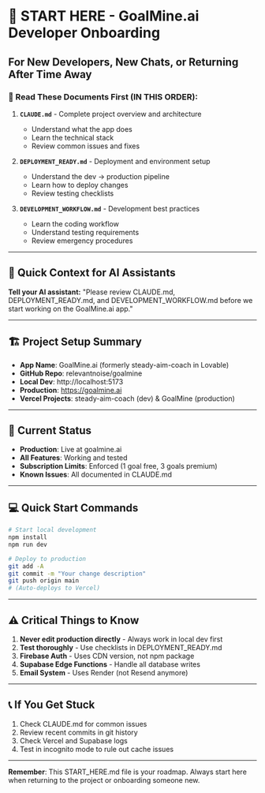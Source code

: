 # 🚀 START HERE - GoalMine.ai Developer Onboarding

## For New Developers, New Chats, or Returning After Time Away

### 📖 Read These Documents First (IN THIS ORDER):

1. **`CLAUDE.md`** - Complete project overview and architecture
   - Understand what the app does
   - Learn the technical stack
   - Review common issues and fixes

2. **`DEPLOYMENT_READY.md`** - Deployment and environment setup
   - Understand the dev → production pipeline
   - Learn how to deploy changes
   - Review testing checklists

3. **`DEVELOPMENT_WORKFLOW.md`** - Development best practices
   - Learn the coding workflow
   - Understand testing requirements
   - Review emergency procedures

---

## 🔑 Quick Context for AI Assistants

**Tell your AI assistant:**
"Please review CLAUDE.md, DEPLOYMENT_READY.md, and DEVELOPMENT_WORKFLOW.md before we start working on the GoalMine.ai app."

---

## 🏗️ Project Setup Summary

- **App Name**: GoalMine.ai (formerly steady-aim-coach in Lovable)
- **GitHub Repo**: relevantnoise/goalmine
- **Local Dev**: http://localhost:5173
- **Production**: https://goalmine.ai
- **Vercel Projects**: steady-aim-coach (dev) & GoalMine (production)

---

## 🚦 Current Status

- **Production**: Live at goalmine.ai
- **All Features**: Working and tested
- **Subscription Limits**: Enforced (1 goal free, 3 goals premium)
- **Known Issues**: All documented in CLAUDE.md

---

## 💻 Quick Start Commands

```bash
# Start local development
npm install
npm run dev

# Deploy to production
git add -A
git commit -m "Your change description"
git push origin main
# (Auto-deploys to Vercel)
```

---

## ⚠️ Critical Things to Know

1. **Never edit production directly** - Always work in local dev first
2. **Test thoroughly** - Use checklists in DEPLOYMENT_READY.md
3. **Firebase Auth** - Uses CDN version, not npm package
4. **Supabase Edge Functions** - Handle all database writes
5. **Email System** - Uses Render (not Resend anymore)

---

## 📞 If You Get Stuck

1. Check CLAUDE.md for common issues
2. Review recent commits in git history
3. Check Vercel and Supabase logs
4. Test in incognito mode to rule out cache issues

---

**Remember**: This START_HERE.md file is your roadmap. Always start here when returning to the project or onboarding someone new.